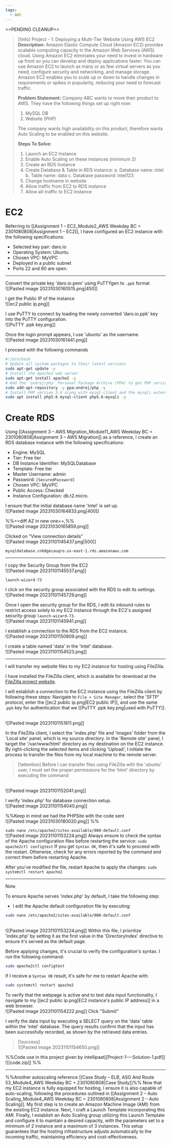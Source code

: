 ```yaml
---
tags:
  - AWS
---
```

==PENDING CLEANUP==
 

> [!info] Project - 1: Deploying a Multi-Tier Website Using AWS EC2
> **Description:** 
> Amazon Elastic Compute Cloud (Amazon EC2) provides scalable computing capacity in the Amazon Web Services (AWS) cloud. Using Amazon EC2 eliminates your need to invest in hardware up front so you can develop and deploy applications faster. You can use Amazon EC2 to launch as many or as few virtual servers as you need, configure security and networking, and manage storage. Amazon EC2 enables you to scale up or down to handle changes in requirements or spikes in popularity, reducing your need to forecast traffic. 
> 
> **Problem Statement:** 
> Company ABC wants to move their product to AWS. They have the following things set up right now: 
> 1. MySQL DB 
> 2. Website (PHP) 
> 
> The company wants high availability on this product, therefore wants Auto Scaling to be enabled on this website. 
> 
> **Steps To Solve:** 
> 1. Launch an EC2 Instance 
> 2. Enable Auto Scaling on these instances (minimum 2) 
> 3. Create an RDS Instance 
> 4. Create Database & Table in RDS instance: 
>    a. Database name: intel 
>    b. Table name: data 
>    c. Database password: intel123 
> 5. Change hostname in website 
> 6. Allow traffic from EC2 to RDS instance 
> 7. Allow all-traffic to EC2 instance

# EC2

Referring to [[Assignment 1 – EC2_Module2_AWS Weekday BC = 2301080808|Assignment 1 – EC2]], I have configured an EC2 instance with the following specifications:

- Selected key pair: daro.io
- Operating System: Ubuntu
- Chosen VPC: MyVPC
- Deployed in a public subnet
- Ports 22 and 80 are open.

---
Convert the private key 'daro.io.pem' using PuTTYgen to `.ppk` format
<br>![[Pasted image 20231030160515.png|450]]

I get the Public IP of the instance
<br>![[ec2 public ip.png]]


I use PuTTY to connect by loading the newly converted 'daro.io.ppk' key into the PuTTY configuration.
<br>![[PuTTY .ppk key.png]]

Once the login prompt appears, I use 'ubuntu' as the username.
<br>![[Pasted image 20231030161441.png]]

I proceed with the following commands
```bash
#!/bin/bash
# Update all system packages to their latest versions
sudo apt-get update -y
# Install the Apache2 web server
sudo apt-get install apache2 -y
# Add the 'ondrej/php' Personal Package Archive (PPA) to get PHP versions not provided in standard Ubuntu repositories
sudo add-apt-repository -y ppa:ondrej/php -y
# Install PHP version 5.6 along with mysql-client and the mysqli extension for PHP
sudo apt install php5.6 mysql-client php5.6-mysqli -y
```


# Create RDS
Using [[Assignment 3 – AWS Migration_Module11_AWS Weekday BC = 2301080808|Assignment 3 – AWS Migration]] as a reference, I create an RDS database instance with the following specifications:

- Engine: MySQL
- Tier: Free tier
- DB Instance Identifier: MySQLDatabase
- Template: Free tier
- Master Username: admin
- Password: `[SecuredPassword]`
- Chosen VPC: MyVPC
- Public Access: Checked
- Instance Configuration: db.t2.micro.

I ensure that the initial database name 'Intel' is set up.
<br>![[Pasted image 20231030164833.png|400]]

%%==diff AZ in new one==,%%
<br>![[Pasted image 20231030165859.png]]

Clicked on "View connection details"
<br>![[Pasted image 20231101145437.png|500]]

```
mysqldatabase.cnk8gecauqro.us-east-1.rds.amazonaws.com
```

---
I copy the Security Group from the EC2
<br>![[Pasted image 20231101145537.png]]
```
launch-wizard-73
```

I click on the security group associated with the RDS to edit its settings.
<br>![[Pasted image 20231101145729.png]]

Once I open the security group for the RDS, I edit its inbound rules to restrict access solely to my EC2 instance through the EC2's assigned security group `launch-wizard-73`.
<br>![[Pasted image 20231101145941.png]]

I establish a connection to the RDS from the EC2 instance.
<br>![[Pasted image 20231101150809.png]]

I create a table named 'data' in the 'Intel' database.
<br>![[Pasted image 20231101154523.png]]

---

I will transfer my website files to my EC2 instance for hosting using FileZilla.

I have installed the FileZilla client, which is available for download at the [FileZilla project website](https://filezilla-project.org/download.php#close).

I will establish a connection to the EC2 instance using the FileZilla client by following these steps: Navigate to `File > Site Manager`, select the 'SFTP' protocol, enter the [[ec2 public ip.png|EC2 public IP]], and use the same .`ppk` key for authentication that we [[PuTTY .ppk key.png|used with PuTTY]].

<br>![[Pasted image 20231101151811.png]]

In the FileZilla client, I select the 'index.php' file and 'images' folder from the 'Local site' panel, which is my source directory. In the 'Remote site' panel, I target the '/var/www/html' directory as my destination on the EC2 instance. By right-clicking the selected items and clicking 'Upload', I initiate the process to transfer the files from my local machine to the remote server.

> [!attention]
> Before I can transfer files using FileZilla with the 'ubuntu' user, I must set the proper permissions for the 'html' directory by executing the command

<br>![[Pasted image 20231101152041.png]]

I verify 'index.php' for database connection setup.
<br>![[Pasted image 20231101154040.png]]

%%Keep in mind we had the PHPSite with the code sent
<br>![[Pasted image 20231030180020.png]]
%%


`sudo nano /etc/apache2/sites-available/000-default.conf`
<br>![[Pasted image 20231101153224.png]]
Always ensure to check the syntax of the Apache configuration files before restarting the service:
`sudo apache2ctl configtest`
If you get `Syntax OK`, then it's safe to proceed with the restart. Otherwise, check for any errors reported by the command and correct them before restarting Apache.

After you've modified the file, restart Apache to apply the changes:
`sudo systemctl restart apache2`

---

> [!NOTE]
> To ensure Apache serves 'index.php' by default, I take the following step:
> 
> - I edit the Apache default configuration file by executing:
> ```bash
> sudo nano /etc/apache2/sites-available/000-default.conf
> ```
> <br>![[Pasted image 20231101153224.png]]
> Within this file, I prioritize 'index.php' by setting it as the first value in the 'DirectoryIndex' directive to ensure it's served as the default page.
> 
> Before applying changes, it's crucial to verify the configuration's syntax. I run the following command:
> ```bash
> sudo apache2ctl configtest
> ```
> 
> If I receive a `Syntax OK` result, it's safe for me to restart Apache with:
> ```bash
> sudo systemctl restart apache2
> ```
> 

To verify that the webpage is active and to test data input functionality, I navigate to my [[ec2 public ip.png|EC2 instance's public IP address]] in a web browser.
<br>![[Pasted image 20231101154222.png]]
Click "Submit" 


I verify the data input by executing a SELECT query on the 'data' table within the 'intel' database. The query results confirm that the input has been successfully recorded, as shown by the retrieved data entries.

> [!success]
> <br>![[Pasted image 20231101154650.png]]

%%Code use in this project given by intellipaat[[Project-1-–-Solution-1.pdf]]
<br>![[code.zip]]
%%

---

%%Another autoscaling reference [[Case Study – ELB, ASG And Route 53_Module4_AWS Weekday BC = 2301080808|Case Study]]%%
Now that my EC2 instance is fully equipped for hosting, I ensure it is also capable of auto-scaling, following the procedures outlined in [[Assignment 2 – Auto Scaling_Module4_AWS Weekday BC = 2301080808|Assignment 2 – Auto Scaling]]. My first step is to create an Amazon Machine Image (AMI) from the existing EC2 instance. Next, I craft a Launch Template incorporating this AMI. Finally, I establish an Auto Scaling group utilizing this Launch Template and configure it to maintain a desired capacity, with the parameters set to a minimum of 2 instance and a maximum of 3 instances. This setup guarantees that the hosting infrastructure adjusts automatically to the incoming traffic, maintaining efficiency and cost-effectiveness.